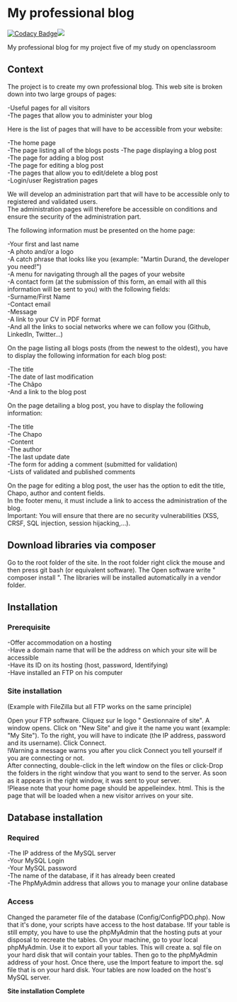 # My professional blog

[![Codacy Badge](https://api.codacy.com/project/badge/Grade/93291baa746f45d7ae67a5859936cd8f)](https://app.codacy.com/app/michaelgtfr/my_professional_blog?utm_source=github.com&utm_medium=referral&utm_content=michaelgtfr/my_professional_blog&utm_campaign=Badge_Grade_Settings)<a href="https://codeclimate.com/github/michaelgtfr/my_professional_blog/maintainability"><img src="https://api.codeclimate.com/v1/badges/aa492a9f2f82ea44159e/maintainability" /></a>

My professional blog for my project five of my study on openclassroom

## Context

The project is to create my own professional blog. This web site is broken down into two large groups of pages:

-Useful pages for all visitors  
-The pages that allow you to administer your blog  
  
Here is the list of pages that will have to be accessible from your website:
  
-The home page  
-The page listing all of the blogs posts
-The page displaying a blog post     
-The page for adding a blog post     
-The page for editing a blog post      
-The pages that allow you to edit/delete a blog post     
-Login/user Registration pages     
  
We will develop an administration part that will have to be accessible only to registered and validated users.  
The administration pages will therefore be accessible on conditions and ensure the security of the administration part.  

The following information must be presented on the home page:  

-Your first and last name      
-A photo and/or a logo     
-A catch phrase that looks like you (example: "Martin Durand, the developer you need!")      
-A menu for navigating through all the pages of your website     
-A contact form (at the submission of this form, an email with all this information will be sent to you) with the following fields:           
-Surname/First Name        
-Contact email     
-Message      
-A link to your CV in PDF format     
-And all the links to social networks where we can follow you (Github, LinkedIn, Twitter...)     

On the page listing all blogs posts (from the newest to the oldest), you have to display the following information for each blog post:  

-The title     
-The date of last modification     
-The Châpo     
-And a link to the blog post     
  
On the page detailing a blog post, you have to display the following information:  

-The title     
-The Chapo     
-Content     
-The author      
-The last update date      
-The form for adding a comment (submitted for validation)      
-Lists of validated and published comments     
  
On the page for editing a blog post, the user has the option to edit the title, Chapo, author and content fields.     
In the footer menu, it must include a link to access the administration of the blog.  
Important: You will ensure that there are no security vulnerabilities (XSS, CRSF, SQL injection, session hijacking,...).  

## Download libraries via composer

Go to the root folder of the site. In the root folder right click the mouse and then press git bash (or equivalent software). The Open software write  " composer install ". The libraries will be installed automatically in a vendor folder.

## Installation

### Prerequisite

-Offer accommodation on a hosting      
-Have a domain name that will be the address on which your site will be accessible     
-Have its ID on its hosting (host, password, Identifying)      
-Have installed an FTP on his computer       
  
### Site installation
(Example with FileZilla but all FTP works on the same principle)  

  Open your FTP software. Cliquez sur le logo " Gestionnaire of site". A window opens. Click on "New Site" and give it the name you want (example: "My Site"). To the right, you will have to indicate (the IP address, password and its username). Click Connect.  
  !Warning a message warns you after you click Connect you tell yourself if you are connecting or not.  
  After connecting, double-click in the left window on the files or click-Drop the folders in the right window that you want to send to the server. As soon as it appears in the right window, it was sent to your server.  
  !Please note that your home page should be appelleindex. html. This is the page that will be loaded when a new visitor arrives on your site.  
  
## Database installation

### Required

-The IP address of the MySQL server      
-Your MySQL Login      
-Your MySQL password     
-The name of the database, if it has already been created      
-The PhpMyAdmin address that allows you to manage your online database     
  
### Access

   Changed the parameter file of the database (Config/ConfigPDO.php). Now that it's done, your scripts have access to the host database.
   !If your table is still empty, you have to use the phpMyAdmin that the hosting puts at your disposal to recreate the tables. On your machine, go to your local phpMyAdmin. Use it to export all your tables. This will create a. sql file on your hard disk that will contain your tables. Then go to the phpMyAdmin address of your host. Once there, use the Import feature to import the. sql file that is on your hard disk. Your tables are now loaded on the host's MySQL server.  
   
   __Site installation Complete__
